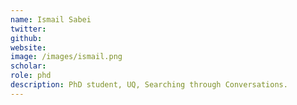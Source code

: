 ```yaml
---
name: Ismail Sabei
twitter:
github:
website:
image: /images/ismail.png
scholar:
role: phd
description: PhD student, UQ, Searching through Conversations.  
---
```

